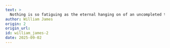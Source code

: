 ```yaml
---
text: >
  Nothing is so fatiguing as the eternal hanging on of an uncompleted task.
author: William James
origin: 2
origin_url:
id: william_james-2
date: 2025-09-02 
---
```

